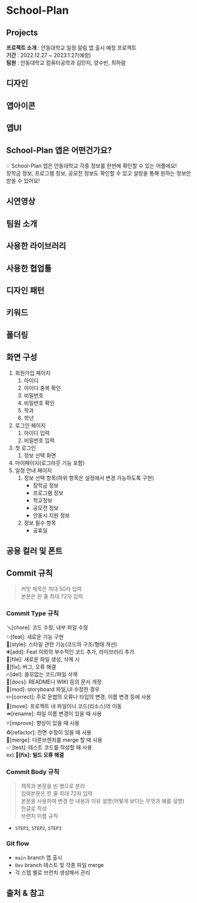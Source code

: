 # School-Plan

## Projects

<b>프로젝트 소개</b> : 안동대학교 일정 알림 앱 출시 예정 프로젝트<br>
<b>기간</b> : 2022.12.27 ~ 2023.1.27(예정)<br>
<b>팀원</b> : 안동대학교 컴퓨터공학과 김민지, 양수빈, 최하람<br>

## 디자인
## 앱아이콘
## 앱UI
## School-Plan 앱은 어떤건가요?
<aside>
💡 School-Plan 앱은 안동대학교 각종 정보를 한번에 확인할 수 있는 어플에요! <br>
장학금 정보, 프로그램 정보, 공모전 정보도 확인할 수 있고 설정을 통해 원하는 정보만 받을 수 있어요!
</aside>

## 시연영상
## 팀원 소개
## 사용한 라이브러리
## 사용한 협업툴
## 디자인 패턴
## 키워드
## 폴더링
## 화면 구성

1. 회원가입 페이지
    1. 아이디
    2. 아이디 중복 확인
    3. 비밀번호
    4. 비밀번호 확인
    5. 학과
    6. 학년
2. 로그인 페이지
    1. 아이디 입력
    2. 비밀번호 입력
3. 첫 로그인
    1. 정보 선택 화면
4. 마이페이지(로그아웃 기능 포함)
5. 일정 안내 페이지
    1. 정보 선택 항목(하위 항목은 설정에서 변경 가능하도록 구현)
        - 장학금 정보
        - 프로그램 정보
        - 학교정보
        - 공모전 정보
        - 안동시 지원 정보
    2. 정보 필수 항목
        - 공휴일

## 공용 컬러 및 폰트

## Commit 규칙
> 커밋 제목은 최대 50자 입력 </br>
본문은 한 줄 최대 72자 입력 </br>
>

### Commit Type 규칙
🪛[chore]: 코드 수정, 내부 파일 수정 </br>
✨[feat]: 새로운 기능 구현 </br>
🎨[style]: 스타일 관련 기능(코드의 구조/형태 개선) </br>
➕[add]: Feat 이외의 부수적인 코드 추가, 라이브러리 추가 </br>
🔧[file]: 새로운 파일 생성, 삭제 시 </br>
🐛[fix]: 버그, 오류 해결 </br>
🔥[del]: 쓸모없는 코드/파일 삭제 </br>
📝[docs]: README나 WIKI 등의 문서 개정 </br>
💄[mod]: storyboard 파일,UI 수정한 경우 </br>
✏️[correct]: 주로 문법의 오류나 타입의 변경, 이름 변경 등에 사용 </br>
🚚[move]: 프로젝트 내 파일이나 코드(리소스)의 이동 </br>
⏪️[rename]: 파일 이름 변경이 있을 때 사용 </br>
⚡️[improve]: 향상이 있을 때 사용 </br>
♻️[refactor]: 전면 수정이 있을 때 사용 </br>
🔀[merge]: 다른브렌치를 merge 할 때 사용</br>
✅ [test]: 테스트 코드를 작성할 때 사용 </br>
ex) **🐛[fix]: 빌드 오류 해결**

### Commit Body 규칙
> 제목과 본문을 빈 행으로 분리<br>
입력본문은 한 줄 최대 72자 입력<br>
본문을 사용하여 변경 한 내용과 이유 설명(어떻게 보다는 무엇과 왜를 설명)<br>
한글로 작성<br>
브랜치 이름 규칙<br>
- `STEP1`, `STEP2`, `STEP3`

### **Git flow**

- `main` branch 앱 출시
- `Dev`  branch 테스트 및 각종 파일 merge
- 각 스텝 별로 브런치 생성해서 관리


## 출처 & 참고

